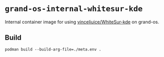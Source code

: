# `grand-os-internal-whitesur-kde`

Internal container image for using [vinceliuice/WhiteSur-kde](https://github.com/vinceliuice/WhiteSur-kde) on grand-os.

## Build

```shell
podman build --build-arg-file=./meta.env .
```
